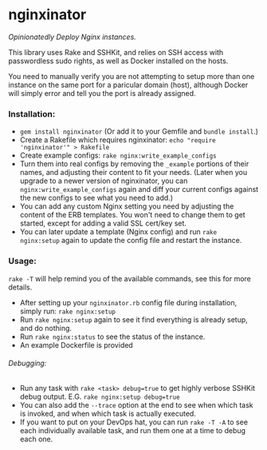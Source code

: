 nginxinator
============

*Opinionatedly Deploy Nginx instances.*

This library uses Rake and SSHKit, and relies on SSH access with passwordless sudo rights, as well as Docker installed on the hosts.

You need to manually verify you are not attempting to setup more than one instance on the same port for a paricular domain (host), although Docker will simply error and tell you the port is already assigned.

### Installation:
* `gem install nginxinator` (Or add it to your Gemfile and `bundle install`.)
* Create a Rakefile which requires nginxinator:
`echo "require 'nginxinator'" > Rakefile`
* Create example configs:
`rake nginx:write_example_configs`
* Turn them into real configs by removing the `_example` portions of their names, and adjusting their content to fit your needs. (Later when you upgrade to a newer version of nginxinator, you can `nginx:write_example_configs` again and diff your current configs against the new configs to see what you need to add.)
* You can add any custom Nginx setting you need by adjusting the content of the ERB templates. You won't need to change them to get started, except for adding a valid SSL cert/key set.
* You can later update a template (Nginx config) and run `rake nginx:setup` again to update the config file and restart the instance.

### Usage:
`rake -T` will help remind you of the available commands, see this for more details.
* After setting up your `nginxinator.rb` config file during installation, simply run: `rake nginx:setup`
* Run `rake nginx:setup` again to see it find everything is already setup, and do nothing.
* Run `rake nginx:status` to see the status of the instance.
* An example Dockerfile is provided

###### Debugging:
* Run any task with `rake <task> debug=true` to get highly verbose SSHKit debug output. E.G. `rake nginx:setup debug=true`
* You can also add the `--trace` option at the end to see when which task is invoked, and when which task is actually executed.
* If you want to put on your DevOps hat, you can run `rake -T -A` to see each individually available task, and run them one at a time to debug each one.
